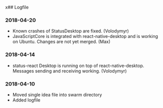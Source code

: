 x## Logfile

### 2018-04-20
- Known crashes of StatusDesktop are fixed. (Volodymyr)
- JavaScriptCore is integrated with react-native-desktop and is working on Ubuntu. Changes are not yet merged. (Max)

### 2018-04-14
- status-react Desktop is running on top of react-native-desktop. Messages sending and receiving working. (Volodymyr)

### 2018-04-10
- Moved single idea file into swarm directory
- Added logfile
